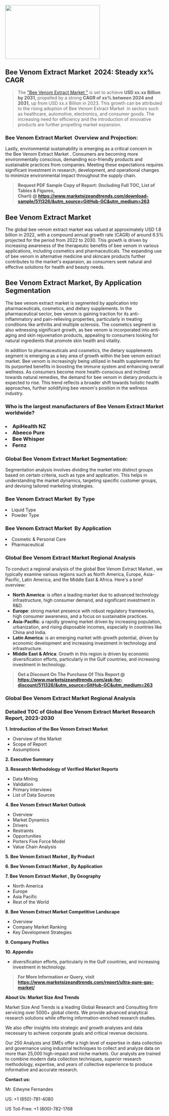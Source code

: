 <p><img class="alignnone size-medium wp-image-20088" src="https://ffe5etoiles.com/wp-content/uploads/2024/12/MST1-300x171.png" alt="" width="300" height="171" /></p><h2 id="ember46" class="ember-view reader-text-block__heading-2">Bee Venom Extract Market &nbsp;2024: Steady&nbsp;xx% CAGR</h2><blockquote id="ember47" class="ember-view reader-text-block__blockquote">The&nbsp;<a class="app-aware-link " href="https://www.marketsizeandtrends.com/download-sample/511326/&utm_source=GitHub-GC&utm_medium=263" target="_blank" data-test-app-aware-link="">"Bee Venom Extract Market "</a>&nbsp;is set to achieve&nbsp;<strong>USD&nbsp;xx.xx&nbsp;Billion by 2031,</strong>&nbsp;propelled by a strong&nbsp;<strong>CAGR of&nbsp;xx% between 2024 and 2031,</strong>&nbsp;up from USD xx.x Billion in 2023. This growth can be attributed to the rising adoption of&nbsp;Bee Venom Extract Market &nbsp;in sectors such as healthcare, automotive, electronics, and consumer goods. The increasing need for efficiency and the introduction of innovative products are further propelling market expansion.</blockquote><h3 id="ember48" class="ember-view reader-text-block__heading-3">Bee Venom Extract Market &nbsp;Overview and Projection:</h3><p id="ember49" class="ember-view reader-text-block__paragraph">Lastly, environmental sustainability is emerging as a critical concern in the&nbsp;Bee Venom Extract Market . Consumers are becoming more environmentally conscious, demanding eco-friendly products and sustainable practices from companies. Meeting these expectations requires significant investment in research, development, and operational changes to minimize environmental impact throughout the supply chain.</p><blockquote id="ember50" class="ember-view reader-text-block__blockquote"><strong>Request PDF Sample Copy of Report: (Including Full TOC, List of Tables &amp; Figures, Chart)&nbsp;@&nbsp;<strong><a href="https://www.marketsizeandtrends.com/download-sample/511326/&utm_source=GitHub-GC&utm_medium=263" target="_blank">https://www.marketsizeandtrends.com/download-sample/511326/&utm_source=GitHub-GC&utm_medium=263</a></strong></strong></blockquote><h3 class=""> <h2>Bee Venom Extract Market</h2><p>The global bee venom extract market was valued at approximately USD 1.8 billion in 2022, with a compound annual growth rate (CAGR) of around 6.5% projected for the period from 2022 to 2030. This growth is driven by increasing awareness of the therapeutic benefits of bee venom in various applications, including cosmetics and pharmaceuticals. The expanding use of bee venom in alternative medicine and skincare products further contributes to the market's expansion, as consumers seek natural and effective solutions for health and beauty needs.</p><h2>Bee Venom Extract Market, By Application Segmentation</h2><p>The bee venom extract market is segmented by application into pharmaceuticals, cosmetics, and dietary supplements. In the pharmaceutical sector, bee venom is gaining traction for its anti-inflammatory and pain-relieving properties, particularly in treating conditions like arthritis and multiple sclerosis. The cosmetics segment is also witnessing significant growth, as bee venom is incorporated into anti-aging and skin rejuvenation products, appealing to consumers looking for natural ingredients that promote skin health and vitality.</p><p>In addition to pharmaceuticals and cosmetics, the dietary supplements segment is emerging as a key area of growth within the bee venom extract market. Bee venom is increasingly being utilized in health supplements for its purported benefits in boosting the immune system and enhancing overall wellness. As consumers become more health-conscious and inclined towards natural remedies, the demand for bee venom in dietary products is expected to rise. This trend reflects a broader shift towards holistic health approaches, further solidifying bee venom's position in the wellness industry.</p></h3><h3 id="" class="">Who is the largest manufacturers of&nbsp;Bee Venom Extract Market worldwide?</h3><h3 class=""></Li><Li>ApiHealth NZ</Li><Li> Abeeco Pure</Li><Li> Bee Whisper</Li><Li> Fernz</h3><h3 id="ember53" class="ember-view reader-text-block__heading-3">Global&nbsp;Bee Venom Extract Market Segmentation:</h3><p id="ember54" class="ember-view reader-text-block__paragraph">Segmentation analysis involves dividing the market into distinct groups based on certain criteria, such as type and application. This helps in understanding the market dynamics, targeting specific customer groups, and devising tailored marketing strategies.</p><h3 id="" class="">Bee Venom Extract Market &nbsp;By Type</h3><p></Li><Li>Liquid Type</Li><Li> Powder Type</p><h3 id="" class="">Bee Venom Extract Market &nbsp;By Application</h3><p class=""></Li><Li>Cosmetic & Personal Care</Li><Li> Pharmaceutical</p><h3 id="ember62" class="ember-view reader-text-block__heading-3">Global Bee Venom Extract Market Regional Analysis</h3><p id="ember63" class="ember-view reader-text-block__paragraph">To conduct a regional analysis of the global Bee Venom Extract Market , we typically examine various regions such as North America, Europe, Asia-Pacific, Latin America, and the Middle East &amp; Africa. Here's a brief overview:</p><ul><li><strong>North America</strong>: is often a leading market due to advanced technology infrastructure, high consumer demand, and significant investment in R&amp;D.</li><li><strong>Europe</strong>: strong market presence with robust regulatory frameworks, high consumer awareness, and a focus on sustainable practices.</li><li><strong>Asia-Pacific</strong>: a rapidly growing market driven by increasing population, urbanization, and rising disposable incomes, especially in countries like China and India.</li><li><strong>Latin America</strong>: is an emerging market with growth potential, driven by economic development and increasing investment in technology and infrastructure.</li><li><strong>Middle East &amp; Africa</strong>: Growth in this region is driven by economic diversification efforts, particularly in the Gulf countries, and increasing investment in technology.</li></ul><blockquote id="ember61" class="ember-view reader-text-block__blockquote"><strong>Get a Discount On The Purchase Of This Report @ <strong><a href="https://html-cleaner.com/" target="">https://www.marketsizeandtrends.com/ask-for-discount/511326/&utm_source=GitHub-GC&utm_medium=263</a></strong></strong></blockquote><h3 id="ember62" class="ember-view reader-text-block__heading-3">Global Bee Venom Extract Market Regional Analysis</h3><h3 id="" class="">Detailed TOC of Global Bee Venom Extract Market Research Report, 2023-2030</h3><p id="" class=""><strong>1. Introduction of the Bee Venom Extract Market </strong></p><ul><li>Overview of the Market</li><li>Scope of Report</li><li>Assumptions</li></ul><p id="" class=""><strong>2. Executive Summary</strong></p><p id="" class=""><strong>3. Research Methodology of Verified Market Reports</strong></p><ul><li>Data Mining</li><li>Validation</li><li>Primary Interviews</li><li>List of Data Sources</li></ul><p id="" class=""><strong>4. Bee Venom Extract Market Outlook</strong></p><ul><li>Overview</li><li>Market Dynamics</li><li>Drivers</li><li>Restraints</li><li>Opportunities</li><li>Porters Five Force Model</li><li>Value Chain Analysis</li></ul><p id="" class=""><strong>5. Bee Venom Extract Market , By Product</strong></p><p id="" class=""><strong>6. Bee Venom Extract Market , By Application</strong></p><p id="" class=""><strong>7. Bee Venom Extract Market , By Geography</strong></p><ul><li>North America</li><li>Europe</li><li>Asia Pacific</li><li>Rest of the World</li></ul><p id="" class=""><strong>8. Bee Venom Extract Market Competitive Landscape</strong></p><ul><li>Overview</li><li>Company Market Ranking</li><li>Key Development Strategies</li></ul><p id="" class=""><strong>9. Company Profiles</strong></p><p id="" class=""><strong>10. Appendix</strong></p><ul><li>diversification efforts, particularly in the Gulf countries, and increasing investment in technology.</li></ul><blockquote id="ember65" class="ember-view reader-text-block__blockquote"><strong>For More Information or Query, visit <strong><strong><a href="https://html-cleaner.com/" target="">https://www.marketsizeandtrends.com/report/ultra-pure-gas-market/</a></strong></strong></strong></blockquote><p id="" class=""><strong>About Us: Market Size And Trends</strong></p><p id="" class="">Market Size And Trends is a leading Global Research and Consulting firm servicing over 5000+ global clients. We provide advanced analytical research solutions while offering information-enriched research studies.</p><p id="" class="">We also offer insights into strategic and growth analyses and data necessary to achieve corporate goals and critical revenue decisions.</p><p id="" class="">Our 250 Analysts and SMEs offer a high level of expertise in data collection and governance using industrial techniques to collect and analyze data on more than 25,000 high-impact and niche markets. Our analysts are trained to combine modern data collection techniques, superior research methodology, expertise, and years of collective experience to produce informative and accurate research.</p><p id="" class=""><strong>Contact us:</strong></p><p id="" class="">Mr. Edwyne Fernandes</p><p id="" class="">US: +1 (650)-781-4080</p><p id="" class="">US Toll-Free: +1 (800)-782-1768</p>
